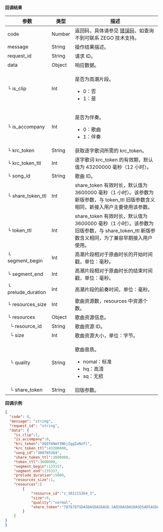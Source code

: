 #### 回调结果

| 参数    | 类型   | 描述     |
| ------- | ------ | -------- |
| code   | Number | 返回码，具体请参见 <a target="_blank" href="15070#18">错误码</a>，如查询不到可联系 ZEGO 技术支持。 |
| message   | String | 操作结果描述。 |
| request_id   | String | 请求 ID。 |
| data   | Object | 响应数据。 |
| └ is_clip| Int | <p>是否为高潮片段。</p><ul><li>0：否</li><li>1：是</li></ul> |
| └ is_accompany| Int | <p>是否为伴奏。</p><ul><li>0：歌曲</li><li>1：伴奏</li></ul> |
| └ krc_token   | String | 获取逐字歌词所需的 krc_token。 |
| └ krc_token_ttl   | Int | 逐字歌词 krc_token 的有效期，默认值为 43200000 毫秒（12 小时）。 |
| └ song_id | String | 歌曲 ID。 |
| └ share_token_ttl   | Int | share_token 有效时长，默认值为 3600000 毫秒（1 小时）。该参数为新版参数，与 token_ttl 旧版参数含义相同，新接入用户主要使用该参数。|
| └ token_ttl   | Int | share_token 有效时长，默认值为 3600000 毫秒（1 小时）。该参数为旧版参数，与 share_token_ttl 新版参数含义相同，为了兼容早期接入用户使用。 |
| └ segment_begin| Int | 高潮片段相对于原曲时长的开始时间戳，单位：毫秒。 |
| └ segment_end| Int | 高潮片段相对于原曲时长的结束时间戳，单位：毫秒。 |
| └ prelude_duration| Int | 高潮片段的前奏时间，单位：毫秒。 |
| └ resources_size | Int | 歌曲资源数，resources 中资源个数。 |
| └ resources | Object | 歌曲资源信息。 |
| &nbsp;&nbsp;└ resource_id   | String | 歌曲资源 ID。 |
| &nbsp;&nbsp;└ size | Int | 歌曲资源大小，单位：字节。 |
| &nbsp;&nbsp;└ quality   | String | <p>歌曲音质。</p><ul><li>nomal：标准</li><li>hq：高清</li><li>sq：无损</li></ul> |
| &nbsp;&nbsp;└ share_token   | String | 旧版参数。 |

**回调示例**

```json
{
  "code": 0,
  "message": "string",
  "request_id": "string",
  "data": {
    "is_clip":1,
    "is_accompany":0,
    "krc_token":"UQIFmNmY3NbjZggIwNzFl",
    "krc_token_ttl":43200000,
    "song_id":"300785364",
    "share_token_ttl":3600000,
    "token_ttl":3600000,
    "segment_begin":133157,
    "segment_end":235337,
    "prelude_duration":5000,
    "resources_size":1,
    "resources":[
        {
            "resource_id":"z_301215364_3",
            "size":0,
            "quality":"normal",
            "share_token":"7878787SDASDASDASDASD.SADSDASDASDASDSADSASDASDASDASD.V-sT427morLeej5sYUXgQzEgNjQ-YAoShYHGy5dGFKI"
        }
    ]
}
}
```
